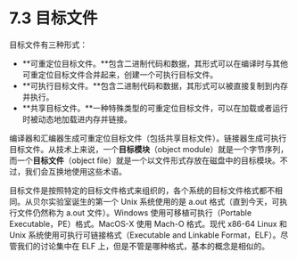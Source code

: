 # 7.3 目标文件

目标文件有三种形式：

* **可重定位目标文件。**包含二进制代码和数据，其形式可以在编译时与其他可重定位目标文件合并起来，创建一个可执行目标文件。
* **可执行目标文件。**包含二进制代码和数据，其形式可以被直接复制到内存并执行。
* **共享目标文件。**一种特殊类型的可重定位目标文件，可以在加载或者运行时被动态地加载进内存并链接。

编译器和汇编器生成可重定位目标文件（包括共享目标文件）。链接器生成可执行目标文件。从技术上来说，一个**目标模块**（object module）就是一个字节序列，而一个**目标文件**（object file）就是一个以文件形式存放在磁盘中的目标模块。不过，我们会互换地使用这些术语。

目标文件是按照特定的目标文件格式来组织的，各个系统的目标文件格式都不相同。从贝尔实验室诞生的第一个 Unix 系统使用的是 a.out 格式（直到今天，可执行文件仍然称为 a.out 文件）。Windows 使用可移植可执行（Portable Executable，PE）格式。MacOS-X 使用 Mach-O 格式。现代 x86-64 Linux 和 Unix 系统使用可执行可链接格式（Executable and Linkable Format，ELF）。尽管我们的讨论集中在 ELF 上，但是不管是哪种格式，基本的概念是相似的。

